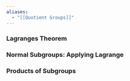 ```yaml
---
aliases:
  - "[[Quotient Groups]]"
---
```

### Lagranges Theorem



### Normal Subgroups: Applying Lagrange



### Products of Subgroups
